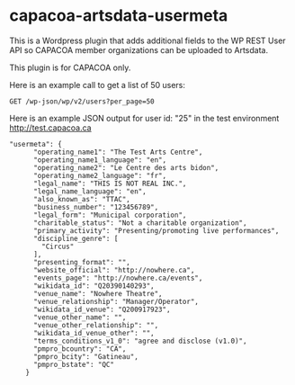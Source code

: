 # capacoa-artsdata-usermeta

This is a Wordpress plugin that adds additional fields to the WP REST User API so CAPACOA member organizations can be uploaded to Artsdata.

This plugin is for CAPACOA only.

Here is an example call to get a list of 50 users:

`GET /wp-json/wp/v2/users?per_page=50`

Here is an example JSON output for user id: "25" in the test environment http://test.capacoa.ca
```
"usermeta": {
      "operating_name1": "The Test Arts Centre",
      "operating_name1_language": "en",
      "operating_name2": "Le Centre des arts bidon",
      "operating_name2_language": "fr",
      "legal_name": "THIS IS NOT REAL INC.",
      "legal_name_language": "en",
      "also_known_as": "TTAC",
      "business_number": "123456789",
      "legal_form": "Municipal corporation",
      "charitable_status": "Not a charitable organization",
      "primary_activity": "Presenting/promoting live performances",
      "discipline_genre": [
        "Circus"
      ],
      "presenting_format": "",
      "website_official": "http://nowhere.ca",
      "events_page": "http://nowhere.ca/events",
      "wikidata_id": "Q20390140293",
      "venue_name": "Nowhere Theatre",
      "venue_relationship": "Manager/Operator",
      "wikidata_id_venue": "Q200917923",
      "venue_other_name": "",
      "venue_other_relationship": "",
      "wikidata_id_venue_other": "",
      "terms_conditions_v1_0": "agree and disclose (v1.0)",
      "pmpro_bcountry": "CA",
      "pmpro_bcity": "Gatineau",
      "pmpro_bstate": "QC"
    }
